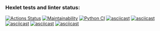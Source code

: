 ### Hexlet tests and linter status:
[![Actions Status](https://github.com/SaltyFingers/python-project-lvl1/workflows/hexlet-check/badge.svg)](https://github.com/SaltyFingers/python-project-lvl1/actions)
[![Maintainability](https://api.codeclimate.com/v1/badges/a99a88d28ad37a79dbf6/maintainability)](https://codeclimate.com/github/codeclimate/codeclimate/maintainability)
[![Python CI](https://github.com/SaltyFingers/python-project-lvl1/actions/workflows/lint-test.yml/badge.svg)](https://github.com/SaltyFingers/python-project-lvl1/actions/workflows/lint-test.yml)
[![asciicast](https://asciinema.org/a/RdiLfp4h98X7KYsI9jMD4dxwi.svg)](https://asciinema.org/a/RdiLfp4h98X7KYsI9jMD4dxwi)
[![asciicast](https://asciinema.org/a/yyxSCNw7XvBCAPYYMW5VjXaiJ.svg)](https://asciinema.org/a/yyxSCNw7XvBCAPYYMW5VjXaiJ)
[![asciicast](https://asciinema.org/a/3vC2LUEkGqpdo3ThTWV76xSg9.svg)](https://asciinema.org/a/3vC2LUEkGqpdo3ThTWV76xSg9)
[![asciicast](https://asciinema.org/a/wLdY5yI8xFYFOMpCN0WyscxZW.svg)](https://asciinema.org/a/wLdY5yI8xFYFOMpCN0WyscxZW)
[![asciicast](https://asciinema.org/a/6W1oegmeQ4bt1V6AHdMnQeh2A.svg)](https://asciinema.org/a/6W1oegmeQ4bt1V6AHdMnQeh2A)